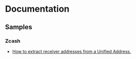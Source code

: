 # Documentation

## Samples

### Zcash

* [How to extract receiver addresses from a Unified Address.](zec/UA_extract_receivers.md)
